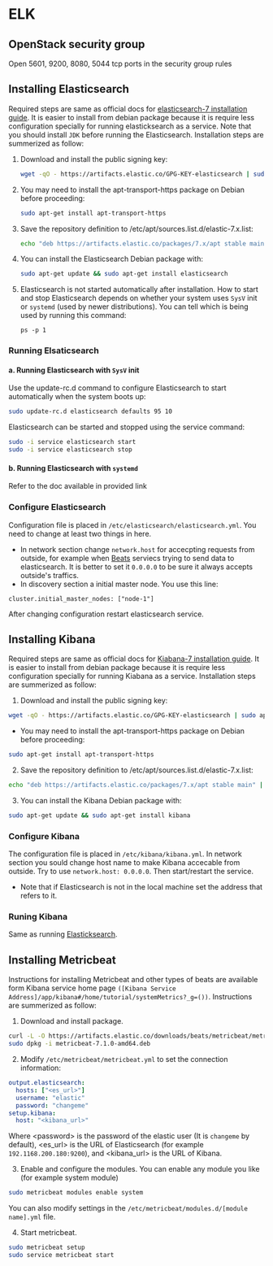 # ELK
## OpenStack security group
Open 5601, 9200, 8080, 5044 tcp ports in the security group rules

## Installing Elasticsearch
Required steps are same as official docs for  [elasticsearch-7 installation guide](https://www.elastic.co/guide/en/elasticsearch/reference/7.1/deb.html).
It is easier to install from debian package because it is require less configuration
specially for running elasticksearch as a service. 
Note that you should install `JDK` before running the Elasticsearch.
Installation steps are summerized as follow:

1. Download and install the public signing key:
   
    ``` sh
    wget -qO - https://artifacts.elastic.co/GPG-KEY-elasticsearch | sudo apt-key add -
    ```
2. You may need to install the apt-transport-https package on Debian before proceeding:

    ```sh
    sudo apt-get install apt-transport-https
    ``` 
3. Save the repository definition to /etc/apt/sources.list.d/elastic-7.x.list:
    
    ```sh
    echo "deb https://artifacts.elastic.co/packages/7.x/apt stable main" | sudo tee -a /etc/apt/sources.list.d/elastic-7.x.list
    ```
4. You can install the Elasticsearch Debian package with:

    ``` sh
    sudo apt-get update && sudo apt-get install elasticsearch
    ```

5. Elasticsearch is not started automatically after installation. How to start and stop Elasticsearch depends on whether your system uses `SysV` init or `systemd` (used by newer distributions). You can tell which is being used by running this command:
    ```
    ps -p 1
    ```
### Running Elsaticsearch <a name="runelastic"></a>
#### a. Running Elasticsearch with `SysV` init 
Use the update-rc.d command to configure Elasticsearch to start automatically when the system boots up:
 
```sh
sudo update-rc.d elasticsearch defaults 95 10
```
   Elasticsearch can be started and stopped using the service command:

```sh
sudo -i service elasticsearch start
sudo -i service elasticsearch stop
```
#### b. Running Elasticsearch with `systemd`
Refer to the doc available in provided link 

### Configure Elasticsearch
Configuration file is placed in `/etc/elasticsearch/elasticsearch.yml`. You need to change at least two things in here. 
* In network section change `network.host` for accecpting requests from outside, for    example when [Beats](https://www.elastic.co/products/beats) serviecs trying to       send data to elasticsearch. It is better to set it `0.0.0.0` to be sure it always    accepts outside's traffics. 
* In discovery section a initial master node. You use this line:                     

``` 
cluster.initial_master_nodes: ["node-1"] 
```

After changing configuration restart elasticsearch service.

## Installing Kibana
Required steps are same as official docs for [Kiabana-7 installation guide](https://www.elastic.co/guide/en/kibana/current/deb.html). It is easier to install from debian package because it is require less configuration specially for running Kiabana as a service. Installation steps are summerized as follow:

1. Download and install the public signing key:

``` sh
wget -qO - https://artifacts.elastic.co/GPG-KEY-elasticsearch | sudo apt-key add -
```
* You may need to install the apt-transport-https package on Debian before proceeding:

``` sh
sudo apt-get install apt-transport-https
```
2. Save the repository definition to /etc/apt/sources.list.d/elastic-7.x.list:

``` sh
echo "deb https://artifacts.elastic.co/packages/7.x/apt stable main" | sudo tee -a /etc/apt/sources.list.d/elastic-7.x.list
```
 3. You can install the Kibana Debian package with:

````sh
sudo apt-get update && sudo apt-get install kibana
````
### Configure Kibana
The configuration file is placed in `/etc/kibana/kibana.yml`. In network section you sould change host name to make Kibana accecable from outside. Try to use `network.host: 0.0.0.0`. Then start/restart the service.
* Note that if Elasticsearch is not in the local machine set the address that refers to it. 

### Runing Kibana
Same as running [Elasticksearch](#runelastic). 

## Installing Metricbeat

Instructions for installing Metricbeat and other types of beats are available form Kibana service home page `([Kibana Service Address]/app/kibana#/home/tutorial/systemMetrics?_g=())`. Instructions are summerized as follow:

1. Download and install package.
```sh
curl -L -O https://artifacts.elastic.co/downloads/beats/metricbeat/metricbeat-7.1.0-amd64.deb
sudo dpkg -i metricbeat-7.1.0-amd64.deb
```

2. Modify `/etc/metricbeat/metricbeat.yml` to set the connection information:
```yaml
output.elasticsearch:
  hosts: ["<es_url>"]
  username: "elastic"
  password: "changeme"
setup.kibana:
  host: "<kibana_url>"
```
Where \<password> is the password of the elastic user (It is `changeme` by default), \<es_url> is the URL of Elasticsearch (for example `192.1168.200.180:9200`), and \<kibana_url> is the URL of Kibana.


3. Enable and configure the modules. You can enable any module you like (for example system module) 
```sh
sudo metricbeat modules enable system
```
You can also modify settings in the `/etc/metricbeat/modules.d/[module name].yml` file.

4. Start metricbeat.
```sh
sudo metricbeat setup
sudo service metricbeat start
```

